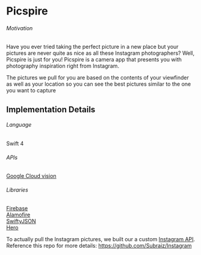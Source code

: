 Picspire
===

###### Motivation
Have you ever tried taking the perfect picture in a new place but your pictures are never quite as nice as all these Instagram photographers? Well, Picspire is just for you! Picspire is a camera app that presents you with photography inspiration right from Instagram.

The pictures we pull for you are based on the contents of your viewfinder as well as your location so you can see the best pictures similar to the one you want to capture

Implementation Details
---
###### Language
Swift 4
###### APIs
[Google Cloud vision](https://cloud.google.com/vision/docs/)
###### Libraries
[Firebase](https://firebase.google.com/) \
[Alamofire](https://github.com/Alamofire/Alamofire) \
[SwiftyJSON](https://github.com/SwiftyJSON/SwiftyJSON) \
[Hero](https://github.com/HeroTransitions/Hero)

To actually pull the Instagram pictures, we built our a custom [Instagram API](https://github.com/Subraiz/Instagram). \
Reference this repo for more details: https://github.com/Subraiz/Instagram
